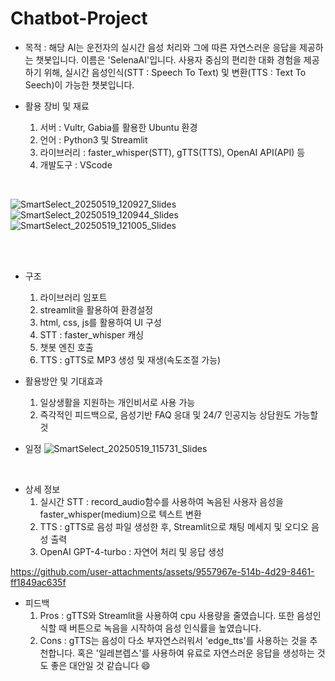 # Chatbot-Project
- 목적 : 해당 AI는 운전자의 실시간 음성 처리와 그에 따른 자연스러운 응답을 제공하는 챗봇입니다. 이름은 'SelenaAI'입니다. 사용자 중심의 편리한 대화 경험을 제공하기 위해, 실시간 음성인식(STT : Speech To Text) 및 변환(TTS : Text To Seech)이 가능한 챗봇입니다.

- 활용 장비 및 재료
  1) 서버 : Vultr, Gabia를 활용한 Ubuntu 환경
  2) 언어 : Python3 및 Streamlit
  3) 라이브러리 : faster_whisper(STT), gTTS(TTS), OpenAI API(API) 등
  4) 개발도구 : VScode

<br>

![SmartSelect_20250519_120927_Slides](https://github.com/user-attachments/assets/c93f7afd-25f0-4a5a-9793-7bc141095abb)
![SmartSelect_20250519_120944_Slides](https://github.com/user-attachments/assets/232b23e1-1725-44ba-894a-a050eabd54f6)
![SmartSelect_20250519_121005_Slides](https://github.com/user-attachments/assets/80b42ad9-bab9-4acd-9ce9-d00127d36c2e)

<br><br>
 
- 구조
  1) 라이브러리 임포트
  2) streamlit을 활용하여 환경설정
  3) html, css, js를 활용하여 UI 구성
  4) STT : faster_whisper 캐싱
  5) 챗봇 엔진 호출
  6) TTS : gTTS로 MP3 생성 및 재생(속도조절 가능)


 
- 활용방안 및 기대효과
  1) 일상생활을 지원하는 개인비서로 사용 가능
  2) 즉각적인 피드백으로, 음성기반 FAQ 응대 및 24/7 인공지능 상담원도 가능할 것

- 일정
  ![SmartSelect_20250519_115731_Slides](https://github.com/user-attachments/assets/b596e886-a73a-468f-9926-e32cd44d798e)


<br>

- 상세 정보
  1) 실시간 STT : record_audio함수를 사용하여 녹음된 사용자 음성을 faster_whisper(medium)으로 텍스트 변환
  2) TTS : gTTS로 음성 파일 생성한 후, Streamlit으로 채팅 메세지 및 오디오 음성 출력
  3) OpenAI GPT-4-turbo : 자연어 처리 및 응답 생성



https://github.com/user-attachments/assets/9557967e-514b-4d29-8461-ff1849ac635f




- 피드백
  1) Pros : gTTS와 Streamlit을 사용하여 cpu 사용량을 줄였습니다. 또한 음성인식할 때 버튼으로 녹음을 시작하여 음성 인식률을 높였습니다.
  2) Cons : gTTS는 음성이 다소 부자연스러워서 'edge_tts'를 사용하는 것을 추천합니다. 혹은 '일레븐렙스'를 사용하여 유료로 자연스러운 응답을 생성하는 것도 좋은 대안일 것 같습니다 😄
